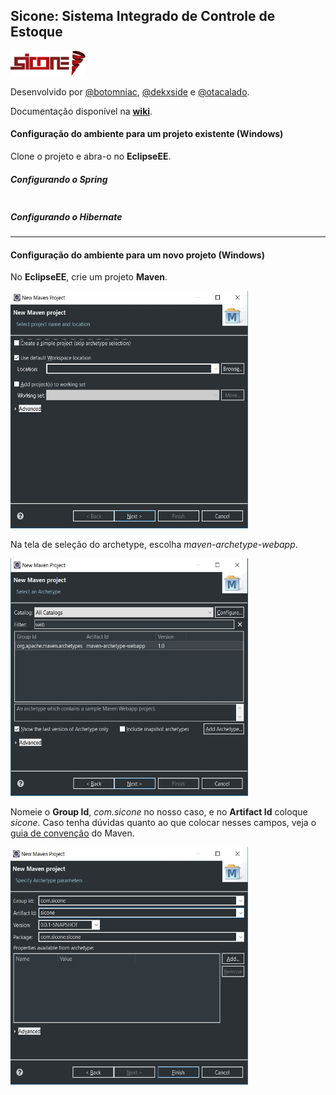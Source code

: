 ## Sicone: Sistema Integrado de Controle de Estoque 
<img src="Misc/sicone_logo.png" alt="Sicone" width="120" height="40">

Desenvolvido por [@botomniac](https://github.com/botomniac), [@dekxside](https://github.com/dekxside) e [@otacalado](https://github.com/otacalado).

Documentação disponível na [**wiki**](https://github.com/dekxside/StockpileDrySlept/wiki).

#### Configuração do ambiente para um projeto existente (Windows)

Clone o projeto e abra-o no **EclipseEE**.

##### Configurando o Spring

````

````

##### Configurando o Hibernate


    
------

#### Configuração do ambiente para um novo projeto (Windows)

No **EclipseEE**, crie um projeto **Maven**.

<img src="Misc/g1.jpg" alt="Img1" width="380" height="380">

Na tela de seleção do archetype, escolha *maven-archetype-webapp*.

<img src="Misc/g2.jpg" alt="Img2" width="380" height="380">

Nomeie o **Group Id**, *com.sicone* no nosso caso, e no **Artifact Id** coloque *sicone*. Caso tenha dúvidas quanto ao que colocar nesses campos, veja o [guia de convenção](https://maven.apache.org/guides/mini/guide-naming-conventions.html) do Maven.

<img src="Misc/g3.jpg" alt="Img3" width="380" height="380">
